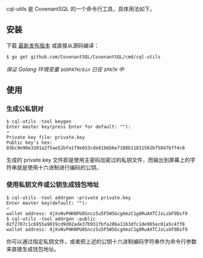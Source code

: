 cql-utils 是 CovenantSQL 的一个命令行工具，具体用法如下。

## 安装
下载 [最新发布版本](https://github.com/CovenantSQL/CovenantSQL/releases) 或直接从源码编译：
```bash
$ go get github.com/CovenantSQL/CovenantSQL/cmd/cql-utils
```
*保证 Golang 环境变量 `$GOPATH/bin` 已在 `$PATH` 中*

## 使用
### 生成公私钥对

```
$ cql-utils -tool keygen
Enter master key(press Enter for default: ""): 
⏎
Private key file: private.key
Public key's hex: 03bc9e90e3301a2f5ae52bfa1f9e033cde81b6b6e7188b11831562bf5847bff4c0
```

生成的 private.key 文件即是使用主密码加密过的私钥文件，而输出到屏幕上的字符串就是使用十六进制进行编码的公钥。

### 使用私钥文件或公钥生成钱包地址

```
$ cql-utils -tool addrgen -private private.key
Enter master key(default: ""):
⏎
wallet address: 4jXvNvPHKNPU8Sncz5u5F5WSGcgXmzC1g8RuAXTCJzLsbF9Dsf9
$ cql-utils -tool addrgen -public 02f2707c1c6955a9019cd9d02ade37b931fbfa286a1163dfc1de965ec01a5c4ff8
wallet address: 4jXvNvPHKNPU8Sncz5u5F5WSGcgXmzC1g8RuAXTCJzLsbF9Dsf9
```

你可以通过指定私钥文件，或者把上述的公钥十六进制编码字符串作为命令行参数来直接生成钱包地址。